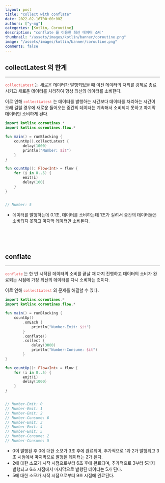 ```yaml
---
layout: post
title: "collect with conflate"
date: 2022-02-16T00:00:00Z
authors: ["y-mg"]
categories: [Kotlin, Coroutine]
description: "conflate 를 이용한 최신 데이터 소비"
thumbnail: "/assets/images/kotlin/banner/coroutine.png"
image: "/assets/images/kotlin/banner/coroutine.png"
comments: false
---
```


## collectLatest 의 한계
***
<code style="color: #eb5657;">collectLatest</code> 는 새로운 데이터가 발행되었을 때 이전 데이터의 처리를 강제로 종료시키고 새로운 데이터를 처리하여 항상 최신의 데아터를 소비한다.
<br/>

이로 인해 <code style="color: #eb5657;">collectLatest</code> 는 데이터를 발행하는 시간보다 데이터를 처리하는 시간이 오래 걸릴 경우에 새로운 들어오는 중간의 데이터는 계속해서 소비되지 못하고 마지막 데이터만 소비하게 된다.
<br/>

```kotlin
import kotlinx.coroutines.*
import kotlinx.coroutines.flow.*

fun main() = runBlocking {
    countUp().collectLatest {
        delay(1000)
        println("Number: $it")
    }
}

fun countUp(): Flow<Int> = flow {
    for (i in 0..5) {
        emit(i)
        delay(100)
    }
}


// Number: 5
```
- 데이터를 발행하는데 0.1초, 데이터를 소비하는데 1초가 걸려서 중간의 데이터들은 소비되지 못하고 마지막 데이터만 소비된다.
<br/>
<br/>
<br/>



## conflate
***
<code style="color: #eb5657;">conflate</code> 는 한 번 시작된 데이터의 소비를 끝날 때 까지 진행하고 데이터의 소비가 완료되는 시점에 가장 최신의 데이터를 다시 소비하는 것이다.
<br/>

이로 인해 <code style="color: #eb5657;">collectLatest</code> 의 문제를 해결할 수 있다.
<br/>

```kotlin
import kotlinx.coroutines.*
import kotlinx.coroutines.flow.*

fun main() = runBlocking {
    countUp()
        .onEach {
            println("Number-Emit: $it")
        }
        .conflate()
        .collect {
            delay(3000)
            println("Number-Consume: $it")
        }
}

fun countUp(): Flow<Int> = flow {
    for (i in 0..5) {
        emit(i)
        delay(1000)
    }
}


// Number-Emit: 0
// Number-Emit: 1
// Number-Emit: 2
// Number-Consume: 0
// Number-Emit: 3
// Number-Emit: 4
// Number-Emit: 5
// Number-Consume: 2
// Number-Consume: 5
```
- 0이 발행된 후 0에 대한 소모가 3초 후에 완료되며, 추가적으로 1과 2가 발행되고 3초 시점에서 마지막으로 발행된 데이터는 2가 된다.
- 2에 대한 소모가 시작 시점으로부터 6초 후에 완료되며, 추가적으로 3부터 5까지 발행되고 6초 시점에서 마지막으로 발행된 데이터는 5가 된다.
- 5에 대한 소모가 시작 시점으로부터 9초 시점에 완료된다.